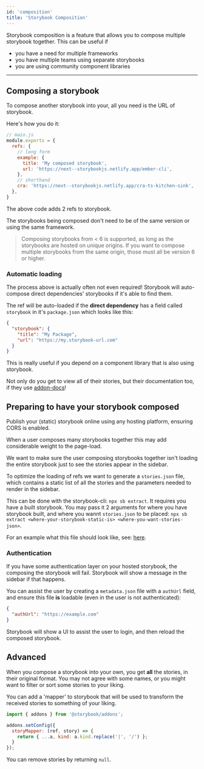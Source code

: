 ```yaml
---
id: 'composition'
title: 'Storybook Composition'
---
```


Storybook composition is a feature that allows you to compose multiple storybook together. This can be useful if

- you have a need for multiple frameworks
- you have multiple teams using separate storybooks
- you are using community component libraries

---

## Composing a storybook

To compose another storybook into your, all you need is the URL of storybook.

Here's how you do it:

```js
// main.js
module.exports = {
  refs: {
    // long form
    example: {
      title: 'My composed storybook',
      url: 'https://next--storybookjs.netlify.app/ember-cli',
    },
    // shorthand
    cra: 'https://next--storybookjs.netlify.app/cra-ts-kitchen-sink',
  },
}
```

The above code adds 2 refs to storybook.

The storybooks being composed don't need to be of the same version or using the same framework.

> Composing storybooks from < 6 is supported, as long as the storybooks are hosted on unique origins. If you want to compose multiple storybooks from the same origin, those must all be version 6 or higher.

### Automatic loading

The process above is actually often not even required! Storybook will auto-compose direct dependencies' storybooks if it's able to find them.

The ref will be auto-loaded if the **direct dependency** has a field called `storybook` in it's `package.json` which looks like this:

```json
{
  "storybook": {
    "title": "My Package",
    "url": "https://my.storybook-url.com"
  }
}
```

This is really useful if you depend on a component library that is also using storybook.

Not only do you get to view all of their stories, but their documentation too, if they use [addon-docs](https://github.com/storybookjs/storybook/tree/master/addons/docs)!

## Preparing to have your storybook composed

Publish your (static) storybook online using any hosting platform, ensuring CORS is enabled.

When a user composes many storybooks together this may add considerable weight to the page-load.

We want to make sure the user composing storybooks together isn't loading the entire storybook just to see the stories appear in the sidebar.

To optimize the loading of refs we want to generate a `stories.json` file, which contains a static list of all the stories and the parameters needed to render in the sidebar.

This can be done with the storybook-cli: `npx sb extract`. It requires you have a built storybook. 
You may pass it 2 arguments for where you have storybook built, and where you wannt `stories.json` to be placed: `npx sb extract <where-your-storybook-static-is> <where-you-want-stories-json>`.

For an example what this file should look like, see: [here](https://next--storybookjs.netlify.app/dev-kits/stories.json).

### Authentication

If you have some authentication layer on your hosted storybook, the composing the storybook will fail. Storybook will show a message in the sidebar if that happens.


You can assist the user by creating a `metadata.json` file with a `authUrl` field, and ensure this file **is** loadable (even in the user is not authenticated):

```json
{
  "authUrl": "https://example.com"
}
```

Storybook will show a UI to assist the user to login, and then reload the composed storybook.

## Advanced

When you compose a storybook into your own, you get **all** the stories, in their original format. You may not agree with some names, or you might want to filter or sort some stories to your liking.

You can add a 'mapper' to storybook that will be used to transform the received stories to something of your liking.

```js
import { addons } from '@storybook/addons';

addons.setConfig({
  storyMapper: (ref, story) => {
    return { ...a, kind: a.kind.replace('|', '/') };
  }
});
```

You can remove stories by returning `null`.